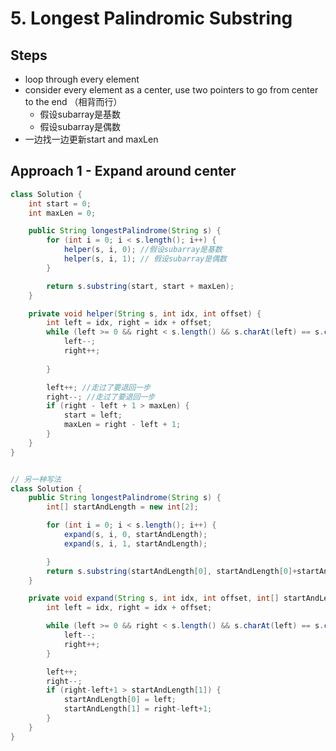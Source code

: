 # 5. Longest Palindromic Substring

## Steps
- loop through every element
- consider every element as a center, use two pointers to go from center to the end （相背而行）
    - 假设subarray是基数
    - 假设subarray是偶数
- 一边找一边更新start and maxLen

## Approach 1 - Expand around center

```java
class Solution {
    int start = 0;
    int maxLen = 0;

    public String longestPalindrome(String s) {
        for (int i = 0; i < s.length(); i++) {
            helper(s, i, 0); //假设subarray是基数
            helper(s, i, 1); // 假设subarray是偶数
        }

        return s.substring(start, start + maxLen);
    }

    private void helper(String s, int idx, int offset) {
        int left = idx, right = idx + offset;
        while (left >= 0 && right < s.length() && s.charAt(left) == s.charAt(right)){
            left--;
            right++;
            
        }

        left++; //走过了要退回一步
        right--; //走过了要退回一步
        if (right - left + 1 > maxLen) {
            start = left;
            maxLen = right - left + 1;
        }
    }
}


// 另一种写法
class Solution {
    public String longestPalindrome(String s) {
        int[] startAndLength = new int[2];

        for (int i = 0; i < s.length(); i++) {
            expand(s, i, 0, startAndLength);
            expand(s, i, 1, startAndLength);

        }
        return s.substring(startAndLength[0], startAndLength[0]+startAndLength[1]);
    }

    private void expand(String s, int idx, int offset, int[] startAndLength) {
        int left = idx, right = idx + offset;

        while (left >= 0 && right < s.length() && s.charAt(left) == s.charAt(right)) {
            left--;
            right++;
        }

        left++;
        right--;
        if (right-left+1 > startAndLength[1]) {
            startAndLength[0] = left;
            startAndLength[1] = right-left+1;
        }
    }
}
```